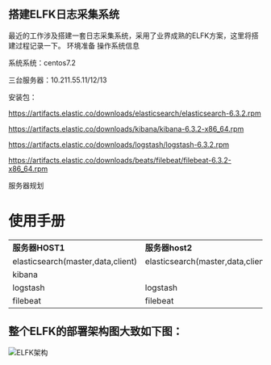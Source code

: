 ## 搭建ELFK日志采集系统

最近的工作涉及搭建一套日志采集系统，采用了业界成熟的ELFK方案，这里将搭建过程记录一下。
环境准备
操作系统信息

系统系统：centos7.2

三台服务器：10.211.55.11/12/13

安装包：

https://artifacts.elastic.co/downloads/elasticsearch/elasticsearch-6.3.2.rpm

https://artifacts.elastic.co/downloads/kibana/kibana-6.3.2-x86_64.rpm

https://artifacts.elastic.co/downloads/logstash/logstash-6.3.2.rpm

https://artifacts.elastic.co/downloads/beats/filebeat/filebeat-6.3.2-x86_64.rpm


服务器规划

# 使用手册
<table border="0">
    <tr>
        <td><strong>服务器HOST1</strong></td>
        <td><strong><a >服务器host2</a></td>
        <td><strong><a >服务器host3</a></td>
    </tr>
    <tr>        
        <td><a >elasticsearch(master,data,client)</a></td>
        <td><a >elasticsearch(master,data,client)</a></td>
        <td><a >elasticsearch(master,data,client)</a></td>
    </tr>
    <tr>
        <td><a >kibana</a></td>
        <td><a ></a></td>
        <td><a ></a></td>
    </tr>
    <tr>
        <td><a >logstash</a></td>
        <td><a >logstash</a></td>
        <td><a >logstash</a></td>
    </tr>
    <tr>
        <td><a >filebeat</a></td>
        <td><a >filebeat</a></td>
        <td><a >filebeat</a></td>
    </tr>
</table>


## 整个ELFK的部署架构图大致如下图：

![ELFK架构](https://github.com/Lancger/opslinux/blob/master/images/ELFK.png)
